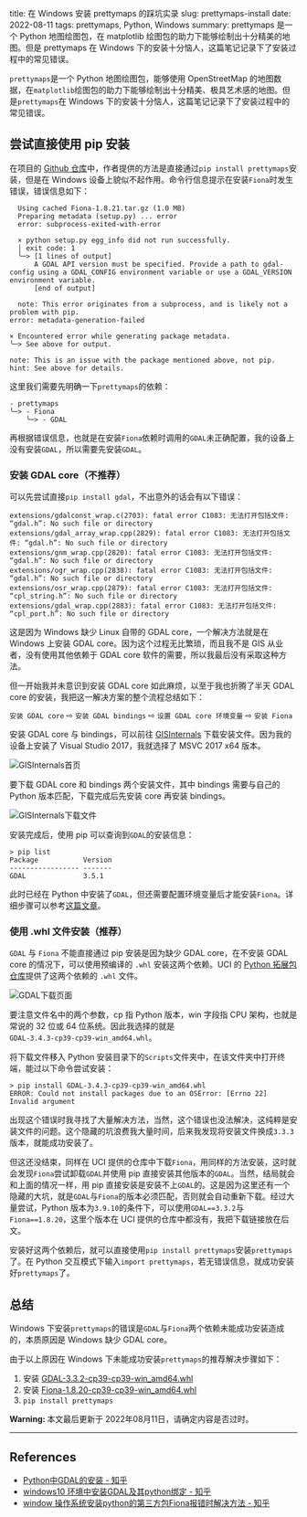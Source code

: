 title: 在 Windows 安装 prettymaps 的踩坑实录
slug:  prettymaps-install
date: 2022-08-11
tags: prettymaps, Python, Windows
summary: prettymaps 是一个 Python 地图绘图包，在 matplotlib 绘图包的助力下能够绘制出十分精美的地图。但是 prettymaps 在 Windows 下的安装十分恼人，这篇笔记记录下了安装过程中的常见错误。


`prettymaps`是一个 Python 地图绘图包，能够使用 OpenStreetMap 的地图数据，在`matplotlib`绘图包的助力下能够绘制出十分精美、极具艺术感的地图。但是`prettymaps`在 Windows 下的安装十分恼人，这篇笔记记录下了安装过程中的常见错误。

## 尝试直接使用 pip 安装

在项目的 [Github 仓库](https://github.com/marceloprates/prettymaps)中，作者提供的方法是直接通过`pip install prettymaps`安装，但是在 Windows 设备上貌似不起作用。命令行信息提示在安装`Fiona`时发生错误，错误信息如下：

```
  Using cached Fiona-1.8.21.tar.gz (1.0 MB)
  Preparing metadata (setup.py) ... error
  error: subprocess-exited-with-error

  × python setup.py egg_info did not run successfully.
  │ exit code: 1
  ╰─> [1 lines of output]
      A GDAL API version must be specified. Provide a path to gdal-config using a GDAL_CONFIG environment variable or use a GDAL_VERSION environment variable.
      [end of output]

  note: This error originates from a subprocess, and is likely not a problem with pip.
error: metadata-generation-failed

× Encountered error while generating package metadata.
╰─> See above for output.

note: This is an issue with the package mentioned above, not pip.
hint: See above for details.
```

这里我们需要先明确一下`prettymaps`的依赖：

```
- prettymaps
╰─> - Fiona
    ╰─> - GDAL
```

再根据错误信息，也就是在安装`Fiona`依赖时调用的`GDAL`未正确配置，我的设备上没有安装`GDAL`，所以需要先安装`GDAL`。

### 安装 GDAL core（不推荐）

可以先尝试直接`pip install gdal`，不出意外的话会有以下错误：

```
extensions/gdalconst_wrap.c(2703): fatal error C1083: 无法打开包括文件: “gdal.h”: No such file or directory
extensions/gdal_array_wrap.cpp(2829): fatal error C1083: 无法打开包括文件: “gdal.h”: No such file or directory
extensions/gnm_wrap.cpp(2820): fatal error C1083: 无法打开包括文件: “gdal.h”: No such file or directory
extensions/ogr_wrap.cpp(2838): fatal error C1083: 无法打开包括文件: “gdal.h”: No such file or directory
extensions/osr_wrap.cpp(2879): fatal error C1083: 无法打开包括文件: “cpl_string.h”: No such file or directory
extensions/gdal_wrap.cpp(2883): fatal error C1083: 无法打开包括文件: “cpl_port.h”: No such file or directory
```

这是因为 Windows 缺少 Linux 自带的 GDAL core，一个解决方法就是在 Windows 上安装 GDAL core。因为这个过程无比繁琐，而且我不是 GIS 从业者，没有使用其他依赖于 GDAL core 软件的需要，所以我最后没有采取这种方法。

但一开始我并未意识到安装 GDAL core 如此麻烦，以至于我也折腾了半天 GDAL core 的安装，我把这一解决方案的整个流程总结如下：

`安装 GDAL core` ⇨ `安装 GDAL bindings` ⇨ `设置 GDAL core 环境变量` ⇨ `安装 Fiona`

安装 GDAL core 与 bindings，可以前往 [GISInternals](https://www.gisinternals.com/release.php) 下载安装文件。因为我的设备上安装了 Visual Studio 2017，我就选择了 MSVC 2017 x64 版本。

![GISInternals首页](https://storage.live.com/items/4D18B16B8E0B1EDB!7531?authkey=ALYpzW-ZQ_VBXTU)

要下载 GDAL core 和 bindings 两个安装文件，其中 bindings 需要与自己的 Python 版本匹配，下载完成后先安装 core 再安装 bindings。

![GISInternals下载文件](https://storage.live.com/items/4D18B16B8E0B1EDB!7533?authkey=ALYpzW-ZQ_VBXTU)

安装完成后，使用 pip 可以查询到`GDAL`的安装信息：

```
> pip list
Package           Version
----------------- -------
GDAL              3.5.1
```

此时已经在 Python 中安装了`GDAL`，但还需要配置环境变量后才能安装`Fiona`。详细步骤可以参考[这篇文章](https://zhuanlan.zhihu.com/p/141226948)。


### 使用 .whl 文件安装（推荐）

`GDAL` 与 `Fiona` 不能直接通过 pip 安装是因为缺少 GDAL core，在不安装 GDAL core 的情况下，可以使用预编译的 `.whl` 安装这两个依赖。UCI 的 [Python 拓展包仓库](https://www.lfd.uci.edu/~gohlke/pythonlibs/#gdal)提供了这两个依赖的 `.whl` 文件。

![GDAL下载页面](https://storage.live.com/items/4D18B16B8E0B1EDB!7530?authkey=ALYpzW-ZQ_VBXTU)

要注意文件名中的两个参数，cp 指 Python 版本，win 字段指 CPU 架构，也就是常说的 32 位或 64 位系统。因此我选择的就是`GDAL‑3.4.3‑cp39‑cp39‑win_amd64.whl`。

将下载文件移入 Python 安装目录下的`Scripts`文件夹中，在该文件夹中打开终端，能过以下命令尝试安装：

```
> pip install GDAL-3.4.3-cp39-cp39-win_amd64.whl
ERROR: Could not install packages due to an OSError: [Errno 22] Invalid argument
```

出现这个错误时我寻找了大量解决方法，当然，这个错误也没法解决，这纯粹是安装文件的问题。这个隐藏的坑浪费我大量时间，后来我发现将安装文件换成`3.3.3`版本，就能成功安装了。

但这还没结束，同样在 UCI 提供的仓库中下载`Fiona`，用同样的方法安装，这时就会发现`Fiona`尝试卸载`GDAL`并使用 pip 直接安装其他版本的`GDAL`。当然，结局就会和上面的情况一样，用 pip 直接安装是安装不上`GDAL`的。这是因为这里还有一个隐藏的大坑，就是`GDAL`与`Fiona`的版本必须匹配，否则就会自动重新下载。经过大量尝试，Python 版本为`3.9.10`的条件下，可以使用`GDAL==3.3.2`与`Fiona==1.8.20`，这里个版本在 UCI 提供的仓库中都没有，我把下载链接放在后文。

安装好这两个依赖后，就可以直接使用`pip install prettymaps`安装`prettymaps`了。在 Python 交互模式下输入`import prettymaps`，若无错误信息，就成功安装好`prettymaps`了。

## 总结

Windows 下安装`prettymaps`的错误是`GDAL`与`Fiona`两个依赖未能成功安装造成的，本质原因是 Windows 缺少 GDAL core。

由于以上原因在 Windows 下未能成功安装`prettymaps`的推荐解决步骤如下：

1. 安装 [GDAL-3.3.2-cp39-cp39-win_amd64.whl](http://1drv.stdfirm.com/u/s!AtseC45rsRhNunGGuDYayQdVADT3?e=RAJEsi)
2. 安装 [Fiona-1.8.20-cp39-cp39-win_amd64.whl](http://1drv.stdfirm.com/u/s!AtseC45rsRhNunAkPiG4AOb9V8yi?e=fAgNhp)
3. `pip install prettymaps`

<div class="warn-info">
<p><i class="fa fa-exclamation-circle"></i> <b>Warning: </b>本文最后更新于 2022年08月11日，请确定内容是否过时。</p>
</div>

---

## References

- [Python中GDAL的安装 - 知乎](https://zhuanlan.zhihu.com/p/32224877)
- [windows10 环境中安装GDAL及其python绑定 - 知乎](https://zhuanlan.zhihu.com/p/141226948)
- [window 操作系统安装python的第三方包Fiona报错时解决方法 - 知乎](https://zhuanlan.zhihu.com/p/389235808)
